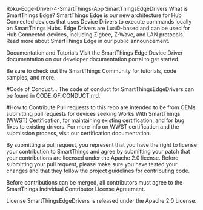  Roku-Edge-Driver-4-SmartThings-App
SmartThingsEdgeDrivers
What is SmartThings Edge?
SmartThings Edge is our new architecture for Hub Connected devices that uses Device Drivers to execute commands locally on SmartThings Hubs. Edge Drivers are Lua©-based and can be used for Hub Connected devices, including Zigbee, Z-Wave, and LAN protocols. Read more about SmartThings Edge in our public announcement.

Documentation and Tutorials
Visit the SmartThings Edge Device Driver documentation on our developer documentation portal to get started.

Be sure to check out the SmartThings Community for tutorials, code samples, and more.

#Code of Conduct...
The code of conduct for SmartThingsEdgeDrivers can be found in CODE_OF_CONDUCT.md.

#How to Contribute
Pull requests to this repo are intended to be from OEMs submitting pull requests for devices seeking Works With SmartThings (WWST) Certification, for maintaining existing certification, and for bug fixes to existing drivers. For more info on WWST certification and the submission process, visit our certification documentation.

By submitting a pull request, you represent that you have the right to license your contribution to SmartThings and agree by submitting your patch that your contributions are licensed under the Apache 2.0 license. Before submitting your pull request, please make sure you have tested your changes and that they follow the project guidelines for contributing code.

Before contributions can be merged, all contributors must agree to the SmartThings Individual Contributor License Agreement.

License
SmartThingsEdgeDrivers is released under the Apache 2.0 License.
